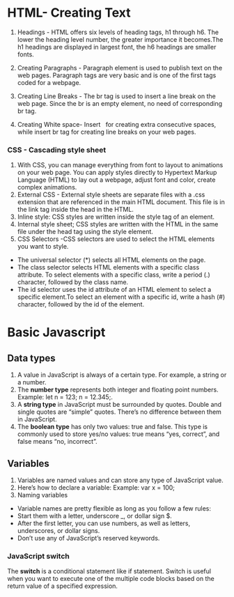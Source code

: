 # HTML- Creating Text
1. Headings - HTML offers six levels of heading tags, h1 through h6. The lower
the heading level number, the greater importance it becomes.The h1
headings are displayed in largest font, the h6 headings are smaller fonts.

2. Creating Paragraphs - Paragraph element is used to publish text on 
the web pages. Paragraph tags are very basic and is one of the first
tags coded for a webpage.
3. Creating Line Breaks - The br tag is used to insert a line break on the web page. Since the br is an empty element, no need of corresponding br tag.
4. Creating White space- Insert &nbsp; for creating extra consecutive spaces, while insert br tag for creating line breaks on your web pages.
### CSS - Cascading style sheet
1. With CSS, you can manage everything from font to layout to animations on your web page. 
You can apply styles directly to Hypertext Markup Language (HTML) to lay out a webpage, adjust font and color, create complex animations.
2. External CSS - External style sheets are separate files with a .css extension that are referenced in the main HTML document. This file is in the link tag inside the head
in the HTML.  
3. Inline style: CSS styles are written inside the style tag of an element.
4. Internal style sheet; CSS styles are written with the HTML in the same file under the head tag using the style element.
5. CSS Selectors -CSS selectors are used to  select the HTML elements you want to style.
- The universal selector (*) selects all HTML elements on the page.
- The class selector selects HTML elements with a specific class attribute. To select elements with a specific class, write a period (.) character, followed by the class name.
- The id selector uses the id attribute of an HTML element to select a specific element.To select an element with a specific id, write a hash (#) character, followed by the id of the element.
# Basic Javascript
## Data types
1. A value in JavaScript is always of a certain type. For example, a string or a number.
2. The **number type** represents both integer and floating point numbers.
  Example: let n = 123; n = 12.345;.
3. A **string type** in JavaScript must be surrounded by quotes. Double and single quotes are “simple” quotes. There’s no difference between them in JavaScript. 
4. The **boolean type** has only two values: true and false. This type is commonly used to store yes/no values: true means “yes, correct”, and false means “no, incorrect”.
## Variables
1. Variables are named values and can store any type of JavaScript value.
2. Here’s how to declare a variable: Example: var x = 100;
3. Naming variables
  - Variable names are pretty flexible as long as you follow a few rules:
  - Start them with a letter, underscore _, or dollar sign $.
  - After the first letter, you can use numbers, as well as letters, underscores,  or dollar signs.
  - Don’t use any of JavaScript’s reserved keywords.
### JavaScript switch
The **switch** is a conditional statement like if statement. Switch is useful when you want to execute one of the multiple code blocks based on the return value of a specified expression.